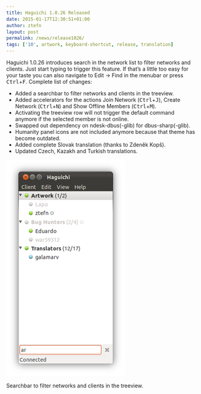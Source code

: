 ```yaml
---
title: Haguichi 1.0.26 Released
date: 2015-01-17T12:30:51+01:00
author: ztefn
layout: post
permalink: /news/release1026/
tags: ['10', artwork, keyboard-shortcut, release, translation]
---
```

Haguichi 1.0.26 introduces search in the network list to filter networks and clients. Just start typing to trigger this feature. If that&#8217;s a little too easy for your taste you can also navigate to Edit → Find in the menubar or press <kbd>Ctrl</kbd>+<kbd>F</kbd>. Complete list of changes:

  * Added a searchbar to filter networks and clients in the treeview.
  * Added accelerators for the actions Join Network (<kbd>Ctrl</kbd>+<kbd>J</kbd>), Create Network (<kbd>Ctrl</kbd>+<kbd>N</kbd>) and Show Offline Members (<kbd>Ctrl</kbd>+<kbd>M</kbd>).
  * Activating the treeview row will not trigger the default command anymore if the selected member is not online.
  * Swapped out dependency on ndesk-dbus(-glib) for dbus-sharp(-glib).
  * Humanity panel icons are not included anymore because that theme has become outdated.
  * Added complete Slovak translation (thanks to Zdeněk Kopš).
  * Updated Czech, Kazakh and Turkish translations.

<div class="caption center-text">
  <img src="/resources/1026-main-window-search.png" alt="Main Window Search" width="316" height="574" />
  <p class="caption-text">Searchbar to filter networks and clients in the treeview.</p>
</div>
